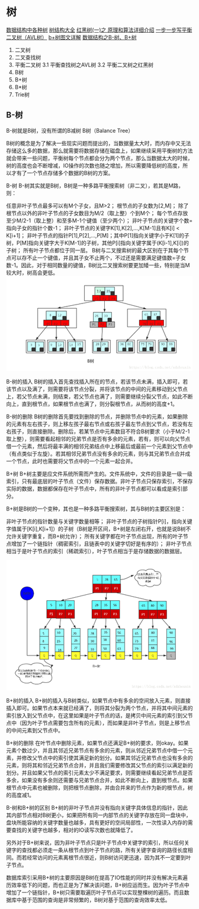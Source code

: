 <!--
 * @Author: tangdaoyong
 * @Date: 2021-02-19 11:20:02
 * @LastEditors: tangdaoyong
 * @LastEditTime: 2021-02-19 12:14:37
 * @Description: 树
-->
# 树

[数据结构中各种树](https://www.cnblogs.com/maybe2030/p/4732377.html)
[树结构大全](https://blog.csdn.net/qq_34719188/article/details/83927460)
[红黑树(一)之 原理和算法详细介绍](https://www.cnblogs.com/skywang12345/p/3245399.html)
[一步一步写平衡二叉树（AVL树）](http://www.cppblog.com/cxiaojia/archive/2012/08/20/187776.html)
[b+树图文详解](https://blog.csdn.net/qq_26222859/article/details/80631121)
[数据结构之B-树、B+树](https://blog.csdn.net/xdzhouxin/article/details/80015424)

1. 二叉树
2. 二叉查找树
3. 平衡二叉树
3.1 平衡查找树之AVL树
3.2 平衡二叉树之红黑树
4. B树
5. B+树
6. B*树
7. Trie树

## B-树

B-树就是B树，没有所谓的B减树
B树（Balance Tree）

B树的概念是为了解决一些现实问题而提出的，当数据量太大时，而内存中又无法存储这么多的数据，那么就需要将数据存储在磁盘上，如果继续采用平衡树的方法就会带来一些问题，平衡树每个节点都会分为两个节点，那么当数据太大的时候，树的高度也会不断增减，IO操作的次数也随之增加，所以需要降低树的高度，所以才有了一个节点存储多个数据的B树的方案。

B-树
B-树其实就是B树，B树是一种多路平衡搜索树（非二叉），若其是M路，则：

任意非叶子节点最多可以有M个子女，且M>2；
根节点的子女数为[2,M]；
除了根节点以外的非叶子节点的子女数目为M/2（取上整）个到M个；
每个节点存放至少M/2-1（取上整）和至多M-1个键值（至少两个）；
非叶子节点的关键字个数=指向子女的指针个数-1；
非叶子节点的关键字K[1],K[2],…,K[M-1]且有K[i] < K[i+1]；
非叶子节点的指针P[1],P[2],…,P[M]；其中P[1]指向关键字小于K[1]的子树，P[M]指向关键字大于K[M-1]的子树，其他P[i]指向关键字属于(K[i-1],K[i])的子树；
所有叶子节点都位于同一层。
B树与二叉搜索树的最大区别在于其每个节点可以存不止一个键值，并且其子女不止两个，不过还是需要满足键值数=子女数-1。因此，对于相同数量的键值，B树比二叉搜索树要更加矮一些，特别是当M较大时，树高会更低。
![B树](./imgs/B树.png)

B-树的插入
B树的插入首先查找插入所在的节点，若该节点未满，插入即可，若该节点以及满了，则需要将该节点分裂，并将该节点的中间的元素移动到父节点上，若父节点未满，则结束，若父节点也满了，则需要继续分裂父节点，如此不断向上，直到根节点，如果根节点也满了，则分裂根节点，从而树的高度+1。

B-树的删除
B树的删除首先要找到删除的节点，并删除节点中的元素，如果删除的元素有左右孩子，则上移左孩子最右节点或右孩子最左节点到父节点，若没有左右孩子，则直接删除。删除后，若某节点中元素数目不符合B树要求（小于M/2-1取上整），则需要看起相邻的兄弟节点是否有多余的元素，若有，则可以向父节点借一个元素，然后将最丰满的相邻兄弟结点中上移最后或最前一个元素到父节点中（有点类似于左旋）。若其相邻兄弟节点没有多余的元素，则与其兄弟节点合并成一个节点，此时也需要将父节点中的一个元素一起合并。

B+树
B+树主要是应文件系统所需而产生的。文件系统中，文件的目录是一级一级索引，只有最底层的叶子节点（文件）保存数据。非叶子节点只保存索引，不保存实际的数据，数据都保存在叶子节点中，所有的非叶子节点都可以看成是索引部分。

B+树是B树的一个变种，其也是一种多路平衡搜索树，其与B树的主要区别是：

非叶子节点的指针数量与关键字数量相等；
非叶子节点的子树指针P[i]，指向关键字值属于[K[i],K[i+1]）的子树（B树是开区间，B+树是左闭右开，也就是说B树不允许关键字重复，而B+树允许）；
所有关键字都在叶子节点出现，所有的叶子节点增加了一个链指针（稠密索引，且链表中的关键字切好是有序的）；
非叶子节点相当于是叶子节点的索引（稀疏索引），叶子节点相当于是存储数据的数据层。

![B+树](./imgs/B+树.png)

B+树的插入
B+树的插入与B树类似，如果节点中有多余的空间放入元素，则直接插入即可。如果节点本来就已经满了，则将其分裂为两个节点，并将其中间元素的索引放入到父节点中，在这里如果是叶子节点的话，是拷贝中间元素的索引到父节点中（因为叶子节点需要包含所有的元素），而如果是非叶子节点，则是上移节点的中间元素到父节点中。

B+树的删除
在叶节点中删除元素，如果节点还满足B+树的要求，则okay。如果元素个数过少，并且其邻近兄弟节点有多余的元素，则从邻近兄弟节点中借一个元素，并修改父节点中的索引使其满足新的划分。如果其邻近兄弟节点也没有多余的元素，则将其和邻近兄弟节点合并，并且我们需要修改其父节点的索引以满足新的划分。并且如果父节点的索引元素太少不满足要求，则需要继续看起兄弟节点是否多余，如果没有多余则还需要与兄弟节点合并，如此不断向上，直到根节点。如果根节点中元素也被删除，则把根节点删除，并由合并来的节点作为新的根节点，树的高度减1。

B-树和B+树的区别
B+树的非叶子节点并没有指向关键字具体信息的指针，因此其内部节点相对B树更小，如果把所有同一内部节点的关键字存放在同一盘块中，盘块所能容纳的关键字数量也越多，具有更好的空间局部性，一次性读入内存的需要查找的关键字也越多，相对的IO读写次数也就降低了。

另外对于B+树来说，因为非叶子节点只是叶子节点中关键字的索引，所以任何关键字的查找都必须走一条从根节点到叶子节点的路，所有关键字查询的路径长度相同。而若经常访问的元素离根节点很近，则B树访问更迅速，因为其不一定要到叶子节点。

数据库索引采用B+树的主要原因是B树在提高了IO性能的同时并没有解决元素遍历效率低下的问题，而也正是为了解决该问题，B+树应运而生。因为叶子节点中增加了一个链指针，B+树只需要取遍历叶子节点可以实现整棵树的遍历。而且数据库中基于范围的查询是非常频繁的，B树对基于范围的查询效率太低。